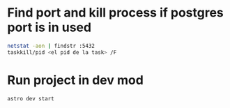 # Find port and kill process if postgres port is in used

```sh
netstat -aon | findstr :5432
taskkill/pid <el pid de la task> /F
```

# Run project in dev mod
```sh
astro dev start
```